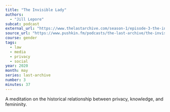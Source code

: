 ```yaml
---
title: "The Invisible Lady"
authors:
  - "Jill Lepore"
subcat: podcast
external_url: "https://www.thelastarchive.com/season-1/episode-3-the-invisible-lady"
source_url: "https://www.pushkin.fm/podcasts/the-last-archive/the-invisible-lady"
course: gender
tags:
  - law
  - media
  - privacy
  - social
year: 2020
month: may
series: last-archive
number: 3
minutes: 37
---
```


A meditation on the historical relationship between privacy, knowledge, and femininity.
